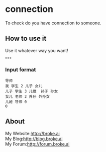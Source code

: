 # connection
To check do you have connection to someone.
## How to use it
Use it whatever way you want!<br>
。。。
### Input format
```
导师
我 学生 2 儿子 女儿
儿子 学生 3 儿媳  孙子 孙女
女儿 老师 2 外孙 外孙女
儿媳 导师 0
0
```
## About
My Website:<http://broke.ai><br>
My Blog:<http://blog.broke.ai><br>
My Forum:<http://forum.broke.ai><br>
